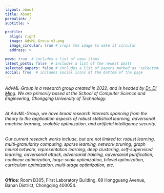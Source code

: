 ```yaml
---
layout: about
title: About
permalink: /
subtitle: >

profile:
  align: right
  image: AdvML-Group v3.png
  image_circular: true # crops the image to make it circular
  address: >

news: true  # includes a list of news items
latest_posts: false  # includes a list of the newest posts
selected_papers: false # includes a list of papers marked as "selected={true}"
social: true  # includes social icons at the bottom of the page
---
```


<h6> AdvML-Group is a research group created in 2022, and is headed by <a href="https://midasdming.github.io">Dr. Di Ming</a>. We are primarily based at the School of Computer Science and Engineering, Chongqing University of Technology. </h6>

<h6> At AdvML-Group, we have broad research interests spanning from the theory to the application aspects of robust statistical learning, adversarial machine learning, scalable optimization, and artificial intelligence security. </h6>

<h6> Our current research works include, but are not limited to: robust learning, multi-granularity computing, sparse learning, network pruning, graph neural network, representation learning, deep clustering, self-supervised learning, adversarial attack, adversarial training, adversarial purification, nonlinear optimization, large-scale optimization, bilevel optimization, curriculum optimization, multi-stage optimization, etc. </h6>

<b>Office</b>: Room B305, First Laboratory Building, 69 Hongguang Avenue, Banan District, Chongqing 400054.
